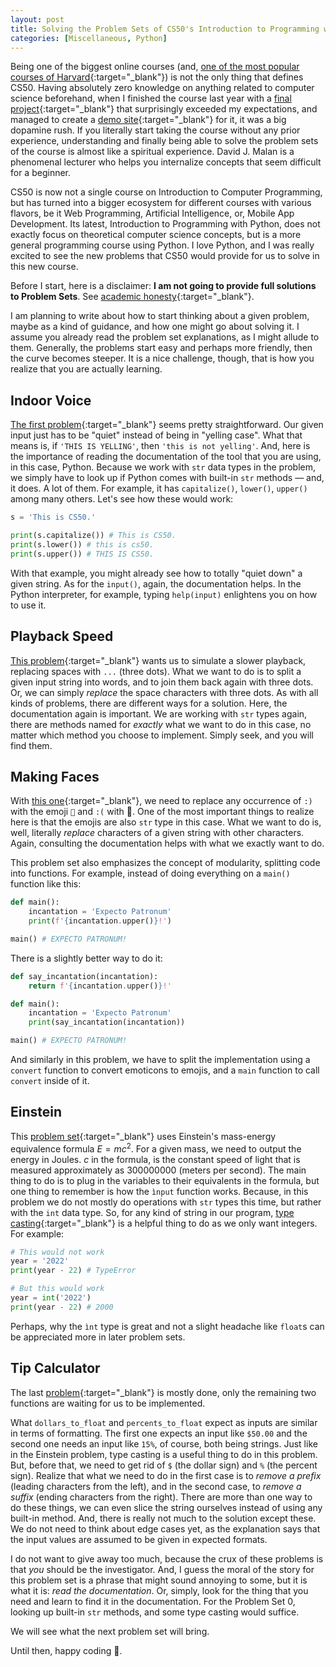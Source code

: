 ```yaml
---
layout: post
title: Solving the Problem Sets of CS50's Introduction to Programming with Python — One at a Time &#58; Problem Set 0
categories: [Miscellaneous, Python]
---
```


Being one of the biggest online courses (and, [one of the most popular courses of Harvard](https://www.newyorker.com/news/our-local-correspondents/how-harvards-star-computer-science-professor-built-a-distance-learning-empire){:target="_blank"}) is not the only thing that defines CS50. Having absolutely zero knowledge on anything related to computer science beforehand, when I finished the course last year with a [final project](https://www.youtube.com/watch?v=atriZIc7y8c){:target="_blank"} that surprisingly exceeded my expectations, and managed to create a [demo site](https://heap.pythonanywhere.com/){:target="_blank"} for it, it was a big dopamine rush. If you literally start taking the course without any prior experience, understanding and finally being able to solve the problem sets of the course is almost like a spiritual experience. David J. Malan is a phenomenal lecturer who helps you internalize concepts that seem difficult for a beginner.

CS50 is now not a single course on Introduction to Computer Programming, but has turned into a bigger ecosystem for different courses with various flavors, be it Web Programming, Artificial Intelligence, or, Mobile App Development.
Its latest, Introduction to Programming with Python, does not exactly focus on theoretical computer science concepts, but is a more general programming course using Python. I love Python, and I was really excited to see the new problems that CS50 would provide for us to solve in this new course.

Before I start, here is a disclaimer: **I am not going to provide full solutions to Problem Sets**. See [academic honesty](https://cs50.harvard.edu/python/2022/honesty/){:target="_blank"}. 

I am planning to write about how to start thinking about a given problem, maybe as a kind of guidance, and how one might go about solving it. I assume you already read the problem set explanations, as I might allude to them. Generally, the problems start easy and perhaps more friendly, then the curve becomes steeper. It is a nice challenge, though, that is how you realize that you are actually learning.

## Indoor Voice
[The first problem](https://cs50.harvard.edu/python/2022/psets/0/indoor/){:target="_blank"} seems pretty straightforward. Our given input just has to be "quiet" instead of being in "yelling case". What that means is, if `'THIS IS YELLING'`, then `'this is not yelling'`. And, here is the importance of reading the documentation of the tool that you are using, in this case, Python. Because we work with `str` data types in the problem, we simply have to look up if Python comes with built-in `str` methods — and, it does. A lot of them. For example, it has `capitalize()`, `lower()`, `upper()` among many others. Let's see how these would work:

```python
s = 'This is CS50.'

print(s.capitalize()) # This is CS50.
print(s.lower()) # this is cs50.
print(s.upper()) # THIS IS CS50.
```
 
With that example, you might already see how to totally "quiet down" a given string. As for the `input()`, again, the documentation helps. In the Python interpreter, for example, typing `help(input)` enlightens you on how to use it.

## Playback Speed
[This problem](https://cs50.harvard.edu/python/2022/psets/0/playback/){:target="_blank"} wants us to simulate a slower playback, replacing spaces with `...` (three dots). What we want to do is to split a given input string into words, and to join them back again with three dots. Or, we can simply _replace_ the space characters with three dots. As with all kinds of problems, there are different ways for a solution. Here, the documentation again is important. We are working with `str` types again, there are methods named for _exactly_ what we want to do in this case, no matter which method you choose to implement. Simply seek, and you will find them.

## Making Faces
With [this one](https://cs50.harvard.edu/python/2022/psets/0/faces/){:target="_blank"}, we need to replace any occurrence of `:)` with the emoji `🙂` and `:(` with 🙁. One of the most important things to realize here is that the emojis are also `str` type in this case. What we want to do is, well, literally _replace_ characters of a given string with other characters. Again, consulting the documentation helps with what we exactly want to do.

This problem set also emphasizes the concept of modularity, splitting code into functions. For example, instead of doing everything on a `main()` function like this:

```python
def main():
    incantation = 'Expecto Patronum'
    print(f'{incantation.upper()}!')

main() # EXPECTO PATRONUM!
```

There is a slightly better way to do it:

```python
def say_incantation(incantation):
    return f'{incantation.upper()}!'

def main():
    incantation = 'Expecto Patronum'
    print(say_incantation(incantation))

main() # EXPECTO PATRONUM!
```

And similarly in this problem, we have to split the implementation using a `convert` function to convert emoticons to emojis, and a `main` function to call `convert` inside of it.

## Einstein
This [problem set](https://cs50.harvard.edu/python/2022/psets/0/einstein/){:target="_blank"} uses Einstein's mass-energy equivalence formula $E = mc^2$. For a given mass, we need to output the energy in Joules. 
$c$ in the formula, is the constant speed of light that is measured approximately as 300000000 (meters per second). The main thing to do is to plug in the variables to their equivalents in the formula, but one thing to remember is how the `ìnput` function works. Because, in this problem we do not mostly do operations with `str` types this time, but rather with the `int` data type. So, for any kind of string in our program, [type casting](https://en.wikipedia.org/wiki/Type_conversion){:target="_blank"} is a helpful thing to do as we only want integers. For example:

```python
# This would not work
year = '2022'
print(year - 22) # TypeError
```
```python
# But this would work
year = int('2022')
print(year - 22) # 2000
```

Perhaps, why the `ìnt` type is great and not a slight headache like `float`s can be appreciated more in later problem sets.

## Tip Calculator
The last [problem](https://cs50.harvard.edu/python/2022/psets/0/tip/){:target="_blank"} is mostly done, only the remaining two functions are waiting for us to be implemented. 

What `dollars_to_float` and `percents_to_float` expect as inputs are similar in terms of formatting. The first one expects an input like `$50.00` and the second one needs an input like `15%`, of course, both being strings. Just like in the Einstein problem, type casting is a useful thing to do in this problem. But, before that, we need to get rid of `$` (the dollar sign) and `%` (the percent sign). Realize that what we need to do in the first case is to _remove a prefix_ (leading characters from the left), and in the second case, to _remove a suffix_ (ending characters from the right). There are more than one way to do these things, we can even slice the string ourselves instead of using any built-in method. And, there is really not much to the solution except these. We do not need to think about edge cases yet, as the explanation says that the input values are assumed to be given in expected formats.

I do not want to give away too much, because the crux of these problems is that _you_ should be the investigator. And, I guess the moral of the story for this problem set is a phrase that might sound annoying to some, but it is what it is: _read the documentation_. Or, simply, look for the thing that you need and learn to find it in the documentation. For the Problem Set 0, looking up built-in `str` methods, and some type casting would suffice.

We will see what the next problem set will bring. 

Until then, happy coding 💜.
